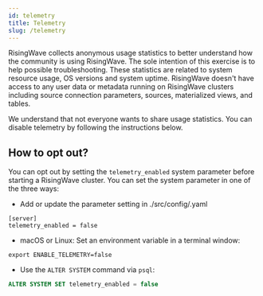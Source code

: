 ```yaml
---
id: telemetry
title: Telemetry
slug: /telemetry
---
```


RisingWave collects anonymous usage statistics to better understand how the community is using RisingWave. The sole intention of this exercise is to help possible troubleshooting. These statistics are related to system resource usage, OS versions and system uptime. RisingWave doesn't have access to any user data or metadata running on RisingWave clusters including source connection parameters, sources, materialized views, and tables.

We understand that not everyone wants to share usage statistics. You can disable telemetry by following the instructions below.

## How to opt out?

You can opt out by setting the `telemetry_enabled` system parameter before starting a RisingWave cluster. You can set the system parameter in one of the three ways:

- Add or update the parameter setting in ./src/config/<your-config>.yaml

```shell
[server]
telemetry_enabled = false
```

- macOS or Linux: Set an environment variable in a terminal window:

```shell
export ENABLE_TELEMETRY=false
```

- Use the `ALTER SYSTEM` command via `psql`:

```sql
ALTER SYSTEM SET telemetry_enabled = false
```
